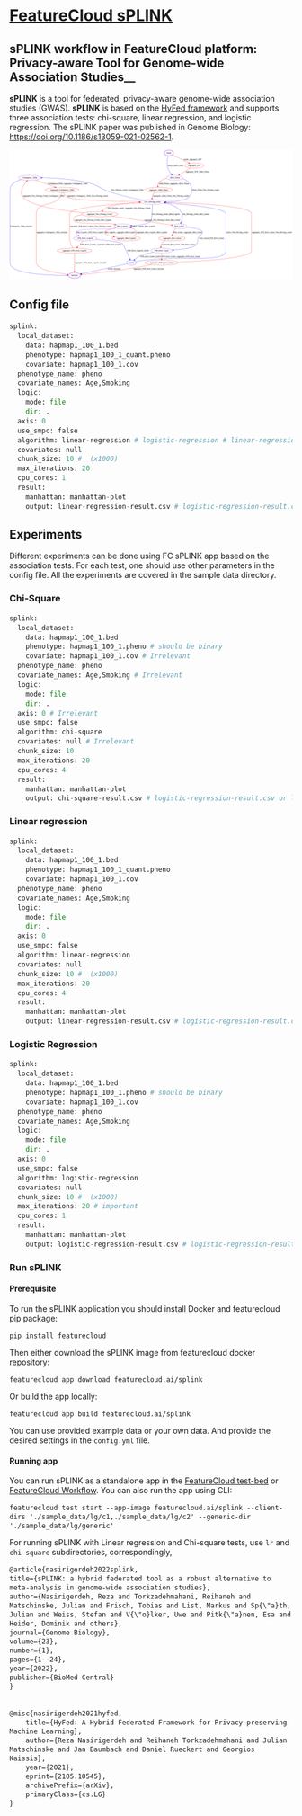 # [FeatureCloud sPLINK](https://featurecloud.ai/app/splink)
## sPLINK workflow in FeatureCloud platform: Privacy-aware Tool for Genome-wide Association Studies__

**sPLINK** is a tool for federated, privacy-aware genome-wide association studies (GWAS). **sPLINK** is based on the [HyFed framework](https://github.com/tum-aimed/hyfed) and supports three association tests: chi-square, linear regression, and logistic regression. The sPLINK paper was published in Genome Biology: https://doi.org/10.1186/s13059-021-02562-1.


![state diagram](/data/images/state_diagram.png)


## Config file

```python
splink:
  local_dataset:
    data: hapmap1_100_1.bed
    phenotype: hapmap1_100_1_quant.pheno
    covariate: hapmap1_100_1.cov
  phenotype_name: pheno
  covariate_names: Age,Smoking
  logic:
    mode: file
    dir: .
  axis: 0
  use_smpc: false
  algorithm: linear-regression # logistic-regression # linear-regression # chi-square
  covariates: null
  chunk_size: 10 #  (x1000)
  max_iterations: 20
  cpu_cores: 1
  result:
    manhattan: manhattan-plot
    output: linear-regression-result.csv # logistic-regression-result.csv or linear-regression-result.csv or chi-square-result.csv

```


## Experiments
Different experiments can be done using FC sPLINK app based on the association tests. For each test, one should use
other parameters in the config file. All the experiments are covered in the sample data directory.

### Chi-Square

```python
splink:
  local_dataset:
    data: hapmap1_100_1.bed
    phenotype: hapmap1_100_1.pheno # should be binary
    covariate: hapmap1_100_1.cov # Irrelevant
  phenotype_name: pheno
  covariate_names: Age,Smoking # Irrelevant
  logic:
    mode: file
    dir: .
  axis: 0 # Irrelevant
  use_smpc: false
  algorithm: chi-square
  covariates: null # Irrelevant
  chunk_size: 10 
  max_iterations: 20
  cpu_cores: 4
  result:
    manhattan: manhattan-plot
    output: chi-square-result.csv # logistic-regression-result.csv or linear-regression-result.csv or chi-square-result.csv

```

### Linear regression
```python
splink:
  local_dataset:
    data: hapmap1_100_1.bed
    phenotype: hapmap1_100_1_quant.pheno
    covariate: hapmap1_100_1.cov
  phenotype_name: pheno
  covariate_names: Age,Smoking
  logic:
    mode: file
    dir: .
  axis: 0
  use_smpc: false
  algorithm: linear-regression
  covariates: null
  chunk_size: 10 #  (x1000)
  max_iterations: 20
  cpu_cores: 4
  result:
    manhattan: manhattan-plot
    output: linear-regression-result.csv # logistic-regression-result.csv or linear-regression-result.csv or chi-square-result.csv

```

### Logistic Regression

```python
splink:
  local_dataset:
    data: hapmap1_100_1.bed
    phenotype: hapmap1_100_1.pheno # should be binary
    covariate: hapmap1_100_1.cov
  phenotype_name: pheno
  covariate_names: Age,Smoking
  logic:
    mode: file
    dir: .
  axis: 0
  use_smpc: false
  algorithm: logistic-regression
  covariates: null
  chunk_size: 10 #  (x1000)
  max_iterations: 20 # important
  cpu_cores: 1
  result:
    manhattan: manhattan-plot
    output: logistic-regression-result.csv # logistic-regression-result.csv or linear-regression-result.csv or chi-square-result.csv

```


### Run sPLINK

#### Prerequisite

To run the sPLINK application you should install Docker and featurecloud pip package:

```shell
pip install featurecloud
```

Then either download the sPLINK image from featurecloud docker repository:

```shell
featurecloud app download featurecloud.ai/splink
```

Or build the app locally:

```shell
featurecloud app build featurecloud.ai/splink
```

You can use provided example data or your own data. And provide the desired settings in the `config.yml` file.

#### Running app

You can run sPLINK as a standalone app in the [FeatureCloud test-bed](https://featurecloud.ai/development/test) or [FeatureCloud Workflow](https://featurecloud.ai/projects). You can also run the app using CLI:

```shell
featurecloud test start --app-image featurecloud.ai/splink --client-dirs './sample_data/lg/c1,./sample_data/lg/c2' --generic-dir './sample_data/lg/generic'
```
For running sPLINK with Linear regression and Chi-square tests, use `lr` and `chi-square` subdirectories, correspondingly, 

```angular2html
@article{nasirigerdeh2022splink,
title={sPLINK: a hybrid federated tool as a robust alternative to meta-analysis in genome-wide association studies},
author={Nasirigerdeh, Reza and Torkzadehmahani, Reihaneh and Matschinske, Julian and Frisch, Tobias and List, Markus and Sp{\"a}th, Julian and Weiss, Stefan and V{\"o}lker, Uwe and Pitk{\"a}nen, Esa and Heider, Dominik and others},
journal={Genome Biology},
volume={23},
number={1},
pages={1--24},
year={2022},
publisher={BioMed Central}
}


@misc{nasirigerdeh2021hyfed,
    title={HyFed: A Hybrid Federated Framework for Privacy-preserving Machine Learning},
    author={Reza Nasirigerdeh and Reihaneh Torkzadehmahani and Julian Matschinske and Jan Baumbach and Daniel Rueckert and Georgios Kaissis},
    year={2021},
    eprint={2105.10545},
    archivePrefix={arXiv},
    primaryClass={cs.LG}
}
```
